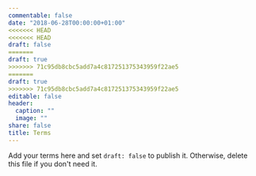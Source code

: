 ```yaml
---
commentable: false
date: "2018-06-28T00:00:00+01:00"
<<<<<<< HEAD
<<<<<<< HEAD
draft: false
=======
draft: true
>>>>>>> 71c95db8cbc5add7a4c817251375343959f22ae5
=======
draft: true
>>>>>>> 71c95db8cbc5add7a4c817251375343959f22ae5
editable: false
header:
  caption: ""
  image: ""
share: false
title: Terms
---
```


Add your terms here and set `draft: false` to publish it. Otherwise, delete this file if you don't need it.
